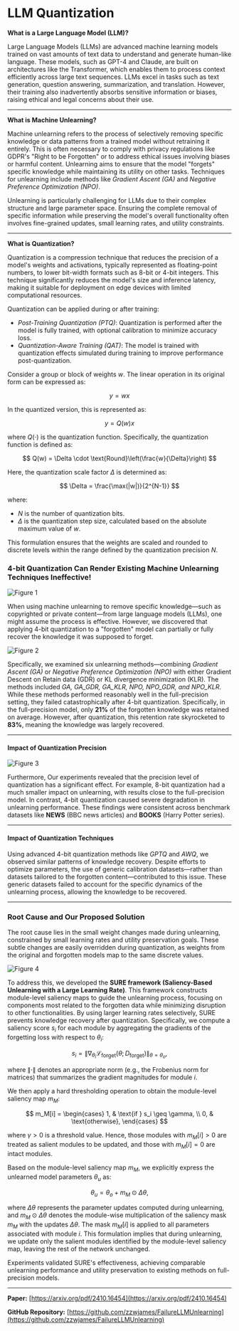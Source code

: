 # LLM Quantization

**What is a Large Language Model (LLM)?**

Large Language Models (LLMs) are advanced machine learning models trained on vast amounts of text data to understand and generate human-like language. These models, such as GPT-4 and Claude, are built on architectures like the Transformer, which enables them to process context efficiently across large text sequences. LLMs excel in tasks such as text generation, question answering, summarization, and translation. However, their training also inadvertently absorbs sensitive information or biases, raising ethical and legal concerns about their use.

----------

**What is Machine Unlearning?**

Machine unlearning refers to the process of selectively removing specific knowledge or data patterns from a trained model without retraining it entirely. This is often necessary to comply with privacy regulations like GDPR's "Right to be Forgotten" or to address ethical issues involving biases or harmful content. Unlearning aims to ensure that the model "forgets" specific knowledge while maintaining its utility on other tasks. Techniques for unlearning include methods like *Gradient Ascent (GA)* and *Negative Preference Optimization (NPO)*.

Unlearning is particularly challenging for LLMs due to their complex structure and large parameter space. Ensuring the complete removal of specific information while preserving the model's overall functionality often involves fine-grained updates, small learning rates, and utility constraints.

----------

**What is Quantization?**

Quantization is a compression technique that reduces the precision of a model's weights and activations, typically represented as floating-point numbers, to lower bit-width formats such as 8-bit or 4-bit integers. This technique significantly reduces the model's size and inference latency, making it suitable for deployment on edge devices with limited computational resources.

Quantization can be applied during or after training:
-   *Post-Training Quantization (PTQ)*: Quantization is performed after the model is fully trained, with optional calibration to minimize accuracy loss.
-   *Quantization-Aware Training (QAT)*: The model is trained with quantization effects simulated during training to improve performance post-quantization.

Consider a group or block of weights $w$. The linear operation in its original form can be expressed as:

$$
y = wx
$$

In the quantized version, this is represented as:

$$
y = Q(w)x
$$

where $Q(\cdot)$ is the quantization function. Specifically, the quantization function is defined as:

$$
Q(w) = \Delta \cdot \text{Round}\left(\frac{w}{\Delta}\right)
$$

Here, the quantization scale factor $\Delta$ is determined as:

$$
\Delta = \frac{\max(|w|)}{2^{N-1}}
$$

where:
- $N$ is the number of quantization bits.
- $\Delta$ is the quantization step size, calculated based on the absolute maximum value of $w$.

This formulation ensures that the weights are scaled and rounded to discrete levels within the range defined by the quantization precision $N$.



### 4-bit Quantization Can Render Existing Machine Unlearning Techniques Ineffective!

![Figure 1](https://scsai.github.io/posts/quant_unlearn/figure1.png "Figure 1")

When using machine unlearning to remove specific knowledge—such as copyrighted or private content—from large language models (LLMs), one might assume the process is effective. However, we discovered that applying 4-bit quantization to a "forgotten" model can partially or fully recover the knowledge it was supposed to forget.

![Figure 2](https://scsai.github.io/posts/quant_unlearn/figure2.png "Figure 2")

Specifically, we examined six unlearning methods—combining *Gradient Ascent (GA)* or *Negative Preference Optimization (NPO)* with either Gradient Descent on Retain data (GDR) or KL divergence minimization (KLR). The methods included *GA, GA_GDR, GA_KLR, NPO, NPO_GDR, and NPO_KLR*. While these methods performed reasonably well in the full-precision setting, they failed catastrophically after 4-bit quantization. Specifically, in the full-precision model, only **21%** of the forgotten knowledge was retained on average. However, after quantization, this retention rate skyrocketed to **83%**, meaning the knowledge was largely recovered.

----------

#### Impact of Quantization Precision

![Figure 3](https://scsai.github.io/posts/quant_unlearn/figure3.png "Figure 3")

Furthermore, Our experiments revealed that the precision level of quantization has a significant effect. For example, 8-bit quantization had a much smaller impact on unlearning, with results close to the full-precision model. In contrast, 4-bit quantization caused severe degradation in unlearning performance. These findings were consistent across benchmark datasets like **NEWS** (BBC news articles) and **BOOKS** (Harry Potter series).

----------

#### Impact of Quantization Techniques

Using advanced 4-bit quantization methods like _GPTQ_ and _AWQ_, we observed similar patterns of knowledge recovery. Despite efforts to optimize parameters, the use of generic calibration datasets—rather than datasets tailored to the forgotten content—contributed to this issue. These generic datasets failed to account for the specific dynamics of the unlearning process, allowing the knowledge to be recovered.

----------

### Root Cause and Our Proposed Solution

The root cause lies in the small weight changes made during unlearning, constrained by small learning rates and utility preservation goals. These subtle changes are easily overridden during quantization, as weights from the original and forgotten models map to the same discrete values.

![Figure 4](https://scsai.github.io/posts/quant_unlearn/figure4.png "Figure 4")

To address this, we developed the **SURE framework (Saliency-Based Unlearning with a Large Learning Rate)**. This framework constructs module-level saliency maps to guide the unlearning process, focusing on components most related to the forgotten data while minimizing disruption to other functionalities. By using larger learning rates selectively, SURE prevents knowledge recovery after quantization. Specifically, we compute a saliency score $s_i$ for each module by aggregating the gradients of the forgetting loss with respect to $\theta_i$:

$$
s_i = \|\nabla_{\theta_i} \mathcal{L}_{\text{forget}}(\theta; D_{\text{forget}})\|_{\theta=\theta_o},
$$

where $\|\cdot\|$ denotes an appropriate norm (e.g., the Frobenius norm for matrices) that summarizes the gradient magnitudes for module $i$. 

We then apply a hard thresholding operation to obtain the module-level saliency map $m_M$:

$$
m_M[i] = 
\begin{cases} 
1, & \text{if } s_i \geq \gamma, \\
0, & \text{otherwise},
\end{cases}
$$

where $\gamma > 0$ is a threshold value. Hence, those modules with $m_M[i] > 0$ are treated as salient modules to be updated, and those with $m_M[i] = 0$ are intact modules.

Based on the module-level saliency map $m_M$, we explicitly express the unlearned model parameters $\theta_u$ as:

$$
\theta_u = \theta_o + m_M \odot \Delta\theta,
$$

where $\Delta\theta$ represents the parameter updates computed during unlearning, and $m_M \odot \Delta\theta$ denotes the module-wise multiplication of the saliency mask $m_M$ with the updates $\Delta\theta$. The mask $m_M[i]$ is applied to all parameters associated with module $i$. This formulation implies that during unlearning, we update only the salient modules identified by the module-level saliency map, leaving the rest of the network unchanged.

Experiments validated SURE's effectiveness, achieving comparable unlearning performance and utility preservation to existing methods on full-precision models. 

-----
**Paper:** [https://arxiv.org/pdf/2410.16454](https://arxiv.org/pdf/2410.16454)

**GitHub Repository:** [https://github.com/zzwjames/FailureLLMUnlearning](https://github.com/zzwjames/FailureLLMUnlearning)